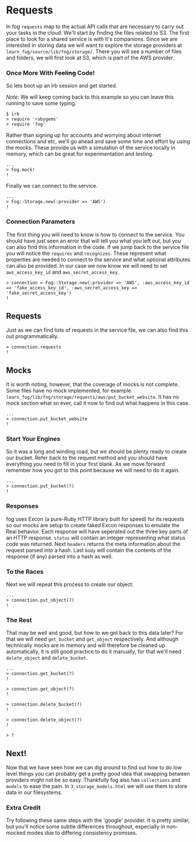 # Requests

In fog `requests` map to the actual API calls that are necessary to carry out your tasks in the cloud.  We'll start by finding the files related to S3.  The first place to look for a shared service is with it's companions.  Since we are interested in storing data we will want to explore the storage providers at `learn_fog/source/lib/fog/storage/`.  There you will see a number of files and folders, we will first look at S3, which is part of the AWS provider.

### Once More With <strike>Feeling</strike> Code!

So lets boot up an irb session and get started.

*Note:* We will keep coming back to this example so you can leave this running to save some typing.

    $ irb
    > require 'rubygems'
    > require 'fog'

Rather than signing up for accounts and worrying about internet connections and etc, we'll go ahead and save some time and effort by using the mocks.  These provide us with a simulation of the service locally in memory, which can be great for experimentation and testing.

    ...
    > Fog.mock!
    !

Finally we can connect to the service.

    ...
    > Fog::Storage.new(:provider => 'AWS')
    !

### Connection Parameters

The first thing you will need to know is how to connect to the service. You should have just seen an error that will tell you what you left out, but you can also find this information in the code. If we jump back to the service file you will notice the `requires` and `recognizes`. These represent what properties are needed to connect to the service and what optional attributes can also be provided. In our case we now know we will need to set `aws_access_key_id` and `aws_secret_access_key`.

    > connection = Fog::Storage.new(:provider => 'AWS', :aws_access_key_id => 'fake_access_key_id', :aws_secret_access_key => 'fake_secret_access_key')
    !

## Requests

Just as we can find lists of requests in the service file, we can also find this out programmatically.

    > connection.requests
    !

## Mocks

It is worth noting, however, that the coverage of mocks is not complete.  Some files have no mock implemented, for example `learn_fog/lib/fog/storage/requests/aws/put_bucket_website`.  It has no mock section what so ever, call it now to find out what happens in this case.

    ...
    > connection.put_bucket_website
    !

### Start Your Engines

So it was a long and winding road, but we should be plenty ready to create our bucket.  Refer back to the request method and you should have everything you need to fill in your first blank.  As we move forward remember how you got to this point because we will need to do it again.

    ...
    > connection.put_bucket(?)
    !

### Responses

fog uses Excon (a pure-Ruby HTTP library built for speed) for its requests so our mocks are setup to create faked Excon responses to emulate the Real behavior.  Each response will have seperated out the three key parts of an HTTP response. `status` will contain an integer representing what status code was returned. Next `headers` returns the meta information about the request parsed into a hash. Last `body` will contain the contents of the response (if any) parsed into a hash as well.

### To the Races

Next we will repeat this process to create our object:

    ...
    > connection.put_object(?)
    !

### The Rest

That may be well and good, but how to we get back to this data later?  For that we will need `get_bucket` and `get_object` respectively. And although technically mocks are in memory and will therefore be cleaned up automatically, it is still good practice to do it manually, for that we'll need `delete_object` and `delete_bucket`.

    ...
    > connection.get_bucket(?)
    !

    > connection.get_object(?)
    !

    > connection.delete_bucket(?)
    !

    > connection.delete_object(?)
    !

    > ?

## Next!

Now that we have seen how we can dig around to find out how to do low level things you can probably get a pretty good idea that swapping between providers might not be so easy.  Thankfully fog also has `collections` and `models` to ease the pain.  In `3_storage_models.html` we will use them to store data in our filesystems.

### Extra Credit

Try following these same steps with the 'google' provider.  It is pretty similar, but you'll notice some subtle differences throughout, especially in non-mocked modes due to differing consistency promises.
